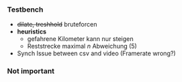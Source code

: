 ### Testbench
- ~~dilate, treshhold~~ bruteforcen
- **heuristics**
    - gefahrene Kilometer kann nur steigen
    - Reststrecke maximal *n* Abweichung (5)
- Synch Issue between csv and video (Framerate wrong?)


### Not important

